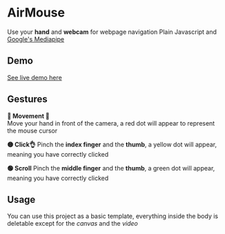 # AirMouse
Use your **hand** and **webcam** for webpage navigation
Plain Javascript and [Google's Mediapipe](https://google.github.io/mediapipe/)
## Demo
[See live demo here](https://a55mage.github.io/AirMouse/)

## Gestures

**🔴 Movement 👋**  
Move your hand in front of the camera, a red dot will appear to represent the mouse cursor  

**🟡 Click👌**
Pinch the  **index finger**  and the  **thumb**, a yellow dot will appear, meaning you have correctly clicked

**🟢 Scroll**
Pinch the  **middle finger**  and the  **thumb**, a green dot will appear, meaning you have correctly clicked

## Usage

You can use this project as a basic template, everything inside the body is deletable except for the *canvas* and the *video*